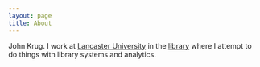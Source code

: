 ```yaml
---
layout: page
title: About
---
```


John Krug. I work at [Lancaster University](http://www.lancaster.ac.uk)
in the [library](http://lancaster.ac.uk/library) where I attempt to do
things with library systems and analytics.
